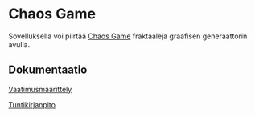 # Chaos Game
Sovelluksella voi piirtää [Chaos Game](https://en.wikipedia.org/wiki/Chaos_game) fraktaaleja graafisen generaattorin avulla.
## Dokumentaatio
[Vaatimusmäärittely](https://github.com/haxrober/otm-harjoitustyo/blob/master/dokumentointi/vaatimusmaarittely.md)

[Tuntikirjanpito](https://github.com/haxrober/otm-harjoitustyo/blob/master/dokumentointi/tuntikirjanpito.md)
